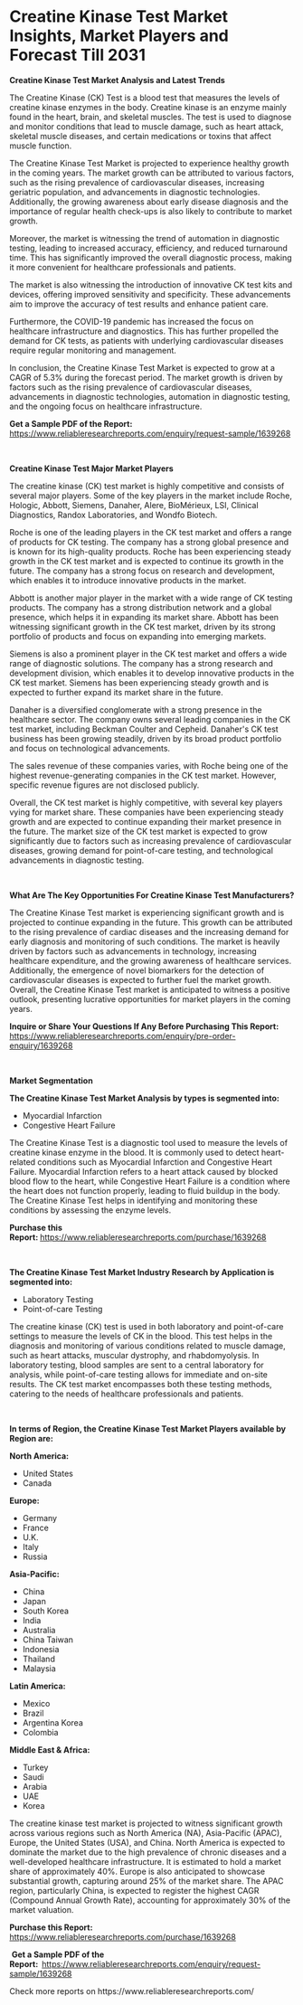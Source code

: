 <p><h1>Creatine Kinase Test Market Insights, Market Players and Forecast Till 2031</h1></p><p><strong>Creatine Kinase Test Market Analysis and Latest Trends</strong></p>
<p><p>The Creatine Kinase (CK) Test is a blood test that measures the levels of creatine kinase enzymes in the body. Creatine kinase is an enzyme mainly found in the heart, brain, and skeletal muscles. The test is used to diagnose and monitor conditions that lead to muscle damage, such as heart attack, skeletal muscle diseases, and certain medications or toxins that affect muscle function.</p><p>The Creatine Kinase Test Market is projected to experience healthy growth in the coming years. The market growth can be attributed to various factors, such as the rising prevalence of cardiovascular diseases, increasing geriatric population, and advancements in diagnostic technologies. Additionally, the growing awareness about early disease diagnosis and the importance of regular health check-ups is also likely to contribute to market growth.</p><p>Moreover, the market is witnessing the trend of automation in diagnostic testing, leading to increased accuracy, efficiency, and reduced turnaround time. This has significantly improved the overall diagnostic process, making it more convenient for healthcare professionals and patients.</p><p>The market is also witnessing the introduction of innovative CK test kits and devices, offering improved sensitivity and specificity. These advancements aim to improve the accuracy of test results and enhance patient care.</p><p>Furthermore, the COVID-19 pandemic has increased the focus on healthcare infrastructure and diagnostics. This has further propelled the demand for CK tests, as patients with underlying cardiovascular diseases require regular monitoring and management.</p><p>In conclusion, the Creatine Kinase Test Market is expected to grow at a CAGR of 5.3% during the forecast period. The market growth is driven by factors such as the rising prevalence of cardiovascular diseases, advancements in diagnostic technologies, automation in diagnostic testing, and the ongoing focus on healthcare infrastructure.</p></p>
<p><strong>Get a Sample PDF of the Report:&nbsp;</strong> <a href="https://www.reliableresearchreports.com/enquiry/request-sample/1639268">https://www.reliableresearchreports.com/enquiry/request-sample/1639268</a></p>
<p>&nbsp;</p>
<p><strong>Creatine Kinase Test Major Market Players</strong></p>
<p><p>The creatine kinase (CK) test market is highly competitive and consists of several major players. Some of the key players in the market include Roche, Hologic, Abbott, Siemens, Danaher, Alere, BioMérieux, LSI, Clinical Diagnostics, Randox Laboratories, and Wondfo Biotech.</p><p>Roche is one of the leading players in the CK test market and offers a range of products for CK testing. The company has a strong global presence and is known for its high-quality products. Roche has been experiencing steady growth in the CK test market and is expected to continue its growth in the future. The company has a strong focus on research and development, which enables it to introduce innovative products in the market.</p><p>Abbott is another major player in the market with a wide range of CK testing products. The company has a strong distribution network and a global presence, which helps it in expanding its market share. Abbott has been witnessing significant growth in the CK test market, driven by its strong portfolio of products and focus on expanding into emerging markets.</p><p>Siemens is also a prominent player in the CK test market and offers a wide range of diagnostic solutions. The company has a strong research and development division, which enables it to develop innovative products in the CK test market. Siemens has been experiencing steady growth and is expected to further expand its market share in the future.</p><p>Danaher is a diversified conglomerate with a strong presence in the healthcare sector. The company owns several leading companies in the CK test market, including Beckman Coulter and Cepheid. Danaher's CK test business has been growing steadily, driven by its broad product portfolio and focus on technological advancements.</p><p>The sales revenue of these companies varies, with Roche being one of the highest revenue-generating companies in the CK test market. However, specific revenue figures are not disclosed publicly.</p><p>Overall, the CK test market is highly competitive, with several key players vying for market share. These companies have been experiencing steady growth and are expected to continue expanding their market presence in the future. The market size of the CK test market is expected to grow significantly due to factors such as increasing prevalence of cardiovascular diseases, growing demand for point-of-care testing, and technological advancements in diagnostic testing.</p></p>
<p>&nbsp;</p>
<p><strong>What Are The Key Opportunities For Creatine Kinase Test Manufacturers?</strong></p>
<p><p>The Creatine Kinase Test market is experiencing significant growth and is projected to continue expanding in the future. This growth can be attributed to the rising prevalence of cardiac diseases and the increasing demand for early diagnosis and monitoring of such conditions. The market is heavily driven by factors such as advancements in technology, increasing healthcare expenditure, and the growing awareness of healthcare services. Additionally, the emergence of novel biomarkers for the detection of cardiovascular diseases is expected to further fuel the market growth. Overall, the Creatine Kinase Test market is anticipated to witness a positive outlook, presenting lucrative opportunities for market players in the coming years.</p></p>
<p><strong>Inquire or Share Your Questions If Any Before Purchasing This Report:</strong> <a href="https://www.reliableresearchreports.com/enquiry/pre-order-enquiry/1639268">https://www.reliableresearchreports.com/enquiry/pre-order-enquiry/1639268</a></p>
<p>&nbsp;</p>
<p><strong>Market Segmentation</strong></p>
<p><strong>The Creatine Kinase Test Market Analysis by types is segmented into:</strong></p>
<p><ul><li>Myocardial Infarction</li><li>Congestive Heart Failure</li></ul></p>
<p><p>The Creatine Kinase Test is a diagnostic tool used to measure the levels of creatine kinase enzyme in the blood. It is commonly used to detect heart-related conditions such as Myocardial Infarction and Congestive Heart Failure. Myocardial Infarction refers to a heart attack caused by blocked blood flow to the heart, while Congestive Heart Failure is a condition where the heart does not function properly, leading to fluid buildup in the body. The Creatine Kinase Test helps in identifying and monitoring these conditions by assessing the enzyme levels.</p></p>
<p><strong>Purchase this Report:&nbsp;</strong><a href="https://www.reliableresearchreports.com/purchase/1639268">https://www.reliableresearchreports.com/purchase/1639268</a></p>
<p>&nbsp;</p>
<p><strong>The Creatine Kinase Test Market Industry Research by Application is segmented into:</strong></p>
<p><ul><li>Laboratory Testing</li><li>Point-of-care Testing</li></ul></p>
<p><p>The creatine kinase (CK) test is used in both laboratory and point-of-care settings to measure the levels of CK in the blood. This test helps in the diagnosis and monitoring of various conditions related to muscle damage, such as heart attacks, muscular dystrophy, and rhabdomyolysis. In laboratory testing, blood samples are sent to a central laboratory for analysis, while point-of-care testing allows for immediate and on-site results. The CK test market encompasses both these testing methods, catering to the needs of healthcare professionals and patients.</p></p>
<p>&nbsp;</p>
<p><strong>In terms of Region, the Creatine Kinase Test Market Players available by Region are:</strong></p>
<p>
    <p> <strong> North America: </strong>
        <ul>
            <li>United States</li>
            <li>Canada</li>
        </ul>
        </p> 
    <p> <strong> Europe: </strong>
        <ul>
            <li>Germany</li>
            <li>France</li>
            <li>U.K.</li>
            <li>Italy</li>
            <li>Russia</li>
        </ul>
        </p> 
    <p> <strong> Asia-Pacific: </strong>
        <ul>
            <li>China</li>
            <li>Japan</li>
            <li>South Korea</li>
            <li>India</li>
            <li>Australia</li>
            <li>China Taiwan</li>
            <li>Indonesia</li>
            <li>Thailand</li>
            <li>Malaysia</li>
        </ul>
        </p> 
    <p> <strong> Latin America: </strong>
        <ul>
            <li>Mexico</li>
            <li>Brazil</li>
            <li>Argentina Korea</li>
            <li>Colombia</li>
        </ul>
        </p> 
    <p> <strong> Middle East & Africa: </strong>
        <ul>
            <li>Turkey</li>
            <li>Saudi</li>
            <li>Arabia</li>
            <li>UAE</li>
            <li>Korea</li>
        </ul>
    </p>
    </p>
<p><p>The creatine kinase test market is projected to witness significant growth across various regions such as North America (NA), Asia-Pacific (APAC), Europe, the United States (USA), and China. North America is expected to dominate the market due to the high prevalence of chronic diseases and a well-developed healthcare infrastructure. It is estimated to hold a market share of approximately 40%. Europe is also anticipated to showcase substantial growth, capturing around 25% of the market share. The APAC region, particularly China, is expected to register the highest CAGR (Compound Annual Growth Rate), accounting for approximately 30% of the market valuation.</p></p>
<p><strong>Purchase this Report: </strong><a href="https://www.reliableresearchreports.com/purchase/1639268">https://www.reliableresearchreports.com/purchase/1639268</a></p>
<p>&nbsp;<strong>Get a Sample PDF of the Report:&nbsp;&nbsp;</strong><a href="https://www.reliableresearchreports.com/enquiry/request-sample/1639268">https://www.reliableresearchreports.com/enquiry/request-sample/1639268</a></p>
<p><strong></strong></p>
<p>Check more reports on https://www.reliableresearchreports.com/</p>